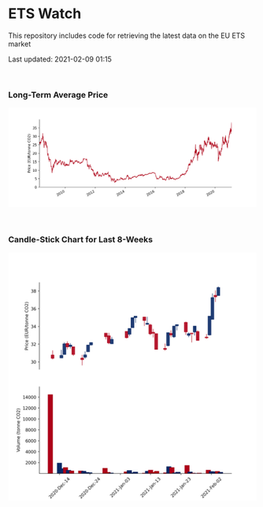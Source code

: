 # ETS Watch

This repository includes code for retrieving the latest data on the EU ETS market

Last updated: 2021-02-09 01:15

<br>

### Long-Term Average Price

![Long-term average](img/long_term_avg.png)

<br>

### Candle-Stick Chart for Last 8-Weeks

![Open, High, Low, Close & Volume](img/ohlc_vol.png)
